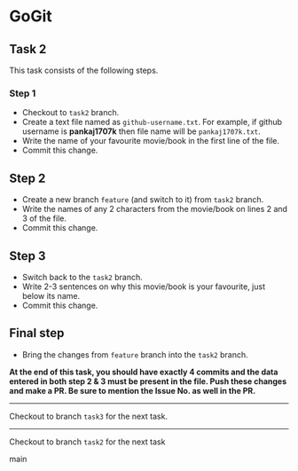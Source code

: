 # GoGit


## Task 2

This task consists of the following steps.

### Step 1

- Checkout to `task2` branch.
- Create a text file named as `github-username.txt`. For example, if github username is **pankaj1707k** then file name will be `pankaj1707k.txt`.
- Write the name of your favourite movie/book in the first line of the file.
- Commit this change.

## Step 2

- Create a new branch `feature` (and switch to it) from `task2` branch.
- Write the names of any 2 characters from the movie/book on lines 2 and 3 of the file.
- Commit this change.

## Step 3

- Switch back to the `task2` branch.
- Write 2-3 sentences on why this movie/book is your favourite, just below its name.
- Commit this change.

## Final step

- Bring the changes from `feature` branch into the `task2` branch.

**At the end of this task, you should have exactly 4 commits and the data entered in both step 2 & 3 must be present in the file. Push these changes and make a PR. Be sure to mention the Issue No. as well in the PR.**

<hr>

Checkout to branch `task3` for the next task.


<hr>

Checkout to branch `task2` for the next task

 main
